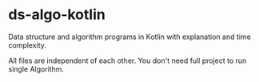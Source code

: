 # ds-algo-kotlin
Data structure and algorithm programs in Kotlin with explanation and time complexity.

All files are independent of each other. You don't need full project to run single Algorithm.
